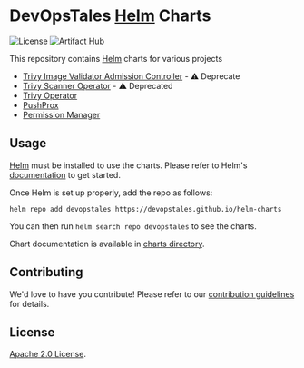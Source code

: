 # DevOpsTales [Helm](https://helm.sh) Charts

[![License](https://img.shields.io/badge/License-Apache%202.0-blue.svg)](https://opensource.org/licenses/Apache-2.0)
[![Artifact Hub](https://img.shields.io/endpoint?url=https://artifacthub.io/badge/repository/devopstales)](https://artifacthub.io/packages/search?repo=devopstales)

This repository contains [Helm](https://helm.sh) charts for various projects

* [Trivy Image Validator Admission Controller](https://github.com/devopstales/helm-charts/tree/main/charts/trivy-image-validator/) - :warning: Deprecate
* [Trivy Scanner Operator](https://github.com/devopstales/helm-charts/tree/main/charts/trivy-scanner/) - :warning: Deprecated
* [Trivy Operator](https://github.com/devopstales/helm-charts/tree/main/charts/trivy-operator/)
* [PushProx](https://github.com/devopstales/helm-charts/tree/main/charts/PushProx/)
* [Permission Manager](https://github.com/devopstales/helm-charts/tree/main/charts/permission-manager/)

## Usage

[Helm](https://helm.sh) must be installed to use the charts.
Please refer to Helm's [documentation](https://helm.sh/docs/) to get started.

Once Helm is set up properly, add the repo as follows:

```console
helm repo add devopstales https://devopstales.github.io/helm-charts
```

You can then run `helm search repo devopstales` to see the charts.

<!-- Keep full URL links to repo files because this README syncs from main to gh-pages.  -->
Chart documentation is available in [charts directory](https://github.com/devopstales/helm-charts/blob/main/charts/README.md).

## Contributing

<!-- Keep full URL links to repo files because this README syncs from main to gh-pages.  -->
We'd love to have you contribute! Please refer to our [contribution guidelines](https://github.com/devopstales/helm-charts/blob/main/CONTRIBUTING.md) for details.

## License

<!-- Keep full URL links to repo files because this README syncs from main to gh-pages.  -->
[Apache 2.0 License](https://github.com/devopstales/helm-charts/blob/main/LICENSE).

